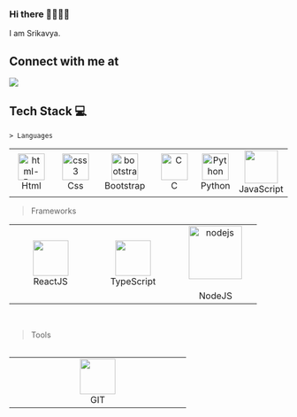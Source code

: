 ### Hi there 👩‍💻🙋‍♀️
I am Srikavya.
<h2>Connect with me at </h2>
	<img src="https://img.shields.io/badge/LinkedIn-0077B5?style=for-the-badge&logo=linkedin&logoColor=white">

## Tech Stack :computer:
    
    > Languages
    
 
 <table>
	 <tbody>
  <tr>
   <td align="Center" width="25%"> 
      <a href="#kavya-tech" >
<img width="48" height="48" src="https://img.icons8.com/color/48/html-5--v1.png" alt="html-5--v1"/>
      </a>
      <br>Html
	   <td align="Center" width="25%"> 
      <a href="#kavya-tech" >
<img width="48" height="48" src="https://img.icons8.com/fluency/48/css3.png" alt="css3"/>
      </a>
      <br>Css
	<td align="Center" width="25%"> 
      <a href="#kavya-tech" >
	      <img width="48" height="48" src="https://img.icons8.com/color/48/bootstrap.png" alt="bootstrap"/>
      </a>
      <br>Bootstrap   
   <td align="Center" width="25%"> 
      <a href="#kavya-tech" >
        <img src="https://img.icons8.com/color/452/c-programming.png" width="48" height="48" alt="C" />
      </a>
      <br>C
    </td>
    <td align="Center" width="25%">
      <a href="#kavya-tech">
        <img src="https://upload.wikimedia.org/wikipedia/commons/thumb/c/c3/Python-logo-notext.svg/1200px-Python-logo-notext.svg.png" width="48" height="48" alt="Python" />
      </a>
      <br>Python
    </td>
    <td align="Center" width="25%">   
        <a href="#kavya-tech" >
        <img height="60px" width="60px" src="https://cdn.svgporn.com/logos/javascript.svg">
      </a>
      <br>JavaScript
</td>
   </tr>
</tbody>
  </table>
  
  > Frameworks
  
   <table>
   <tbody>
	  <tr>
	
<td align="Center" width="25%">   
        <a href="#kavya-tech" >
        <img height="64px" width="64px" src="https://cdn.svgporn.com/logos/react.svg">
      </a>
      <br>ReactJS
</td>
		  <td align="Center" width="25%">   
        <a href="#kavya-tech" >
        <img  height="64px" width="64px" src="https://img.icons8.com/color/96/null/typescript.png"/>
      </a>
      <br>TypeScript
</td>
<td align="Center" width="25%">   
        <a href="#kavya-tech" >
       <img width="96" height="96" src="https://img.icons8.com/color/96/nodejs.png" alt="nodejs"/>
      </a>
<br>
      <br>NodeJS
</td>


</tr>
</tbody>
<table>
	<br>	  
	
	
>Tools
	
<table>
   <tbody>
	 <tr>
		  
<td align="Center" width="25%">   
        <a href="#kavya-tech" >
        <img height="64px" width="64px" src="https://upload.wikimedia.org/wikipedia/commons/thumb/3/3f/Git_icon.svg/1200px-Git_icon.svg.png">
      </a>
      <br>GIT
  </td>
</tr>
</tbody>
  </table>
	
<br>

